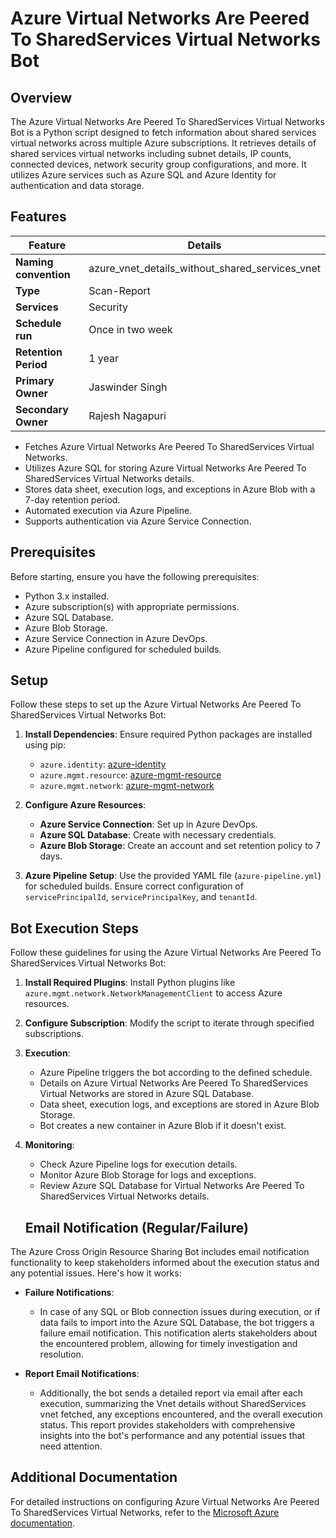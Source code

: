 # Azure Virtual Networks Are Peered To SharedServices Virtual Networks Bot

## Overview
The Azure Virtual Networks Are Peered To SharedServices Virtual Networks Bot is a Python script designed to fetch information about shared services virtual networks across multiple Azure subscriptions. It retrieves details of shared services virtual networks including subnet details, IP counts, connected devices, network security group configurations, and more. It utilizes Azure services such as Azure SQL and Azure Identity for authentication and data storage.

## Features

| Feature              | Details                                                 |
|----------------------|---------------------------------------------------------|
| **Naming convention**| azure_vnet_details_without_shared_services_vnet         |
| **Type**             | Scan-Report                                             |
| **Services**         | Security                                                |
| **Schedule run**     | Once in two week                                        |
| **Retention Period** | 1 year                                                  |
| **Primary Owner**    | Jaswinder Singh                                         |
| **Secondary Owner**  | Rajesh Nagapuri                                         |

- Fetches Azure Virtual Networks Are Peered To SharedServices Virtual Networks.
- Utilizes Azure SQL for storing Azure Virtual Networks Are Peered To SharedServices Virtual Networks details.
- Stores data sheet, execution logs, and exceptions in Azure Blob with a 7-day retention period.
- Automated execution via Azure Pipeline.
- Supports authentication via Azure Service Connection.

## Prerequisites
Before starting, ensure you have the following prerequisites:

- Python 3.x installed.
- Azure subscription(s) with appropriate permissions.
- Azure SQL Database.
- Azure Blob Storage.
- Azure Service Connection in Azure DevOps.
- Azure Pipeline configured for scheduled builds.

## Setup
Follow these steps to set up the Azure Virtual Networks Are Peered To SharedServices Virtual Networks Bot:

1. **Install Dependencies**: Ensure required Python packages are installed using pip:
   - `azure.identity`: [azure-identity](https://pypi.org/project/azure-identity)
   - `azure.mgmt.resource`: [azure-mgmt-resource](https://pypi.org/project/azure-mgmt-resource)
   - `azure.mgmt.network`: [azure-mgmt-network](https://pypi.org/project/azure-mgmt-network)
   
2. **Configure Azure Resources**:
   - **Azure Service Connection**: Set up in Azure DevOps.
   - **Azure SQL Database**: Create with necessary credentials.
   - **Azure Blob Storage**: Create an account and set retention policy to 7 days.
   
3. **Azure Pipeline Setup**: Use the provided YAML file (`azure-pipeline.yml`) for scheduled builds. Ensure correct configuration of `servicePrincipalId`, `servicePrincipalKey`, and `tenantId`.

## Bot Execution Steps
Follow these guidelines for using the Azure Virtual Networks Are Peered To SharedServices Virtual Networks Bot:

1. **Install Required Plugins**: Install Python plugins like `azure.mgmt.network.NetworkManagementClient` to access Azure resources.

2. **Configure Subscription**: Modify the script to iterate through specified subscriptions.

3. **Execution**:
   - Azure Pipeline triggers the bot according to the defined schedule.
   - Details on Azure Virtual Networks Are Peered To SharedServices Virtual Networks are stored in Azure SQL Database.
   - Data sheet, execution logs, and exceptions are stored in Azure Blob Storage.
   - Bot creates a new container in Azure Blob if it doesn't exist.

4. **Monitoring**:
   - Check Azure Pipeline logs for execution details.
   - Monitor Azure Blob Storage for logs and exceptions.
   - Review Azure SQL Database for Virtual Networks Are Peered To SharedServices Virtual Networks details.

   ## Email Notification (Regular/Failure)
The Azure Cross Origin Resource Sharing Bot includes email notification functionality to keep stakeholders informed about the execution status and any potential issues. Here's how it works:

- **Failure Notifications**: 
  - In case of any SQL or Blob connection issues during execution, or if data fails to import into the Azure SQL Database, the bot triggers a failure email notification. This notification alerts stakeholders about the encountered problem, allowing for timely investigation and resolution.

- **Report Email Notifications**: 
  - Additionally, the bot sends a detailed report via email after each execution, summarizing the Vnet details without SharedServices vnet fetched, any exceptions encountered, and the overall execution status. This report provides stakeholders with comprehensive insights into the bot's performance and any potential issues that need attention.

## Additional Documentation
For detailed instructions on configuring Azure Virtual Networks Are Peered To SharedServices Virtual Networks, refer to the [Microsoft Azure documentation](https://learn.microsoft.com/en-us/azure/virtual-network/virtual-network-peering-overview).


